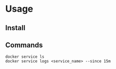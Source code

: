 # Usage

## Install

## Commands

```shell
docker service ls
docker service logs <service_name> --since 15m
```